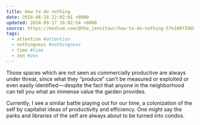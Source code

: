```yaml
---
title: How to do nothing
date: 2018-06-28 22:02:01 +0000
updated: 2018-09-17 16:02:54 +0000
source: https://medium.com/@the_jennitaur/how-to-do-nothing-57e100f59bbb
tags:
  - attention #attention
  - nothingness #nothingness
  - time #time
  - zen #zen
---
```

Those spaces which are not seen as commercially productive are always under threat, since what they “produce” can’t be measured or exploited or even easily identified — despite the fact that anyone in the neighborhood can tell you what an immense value the garden provides.

Currently, I see a similar battle playing out for our time, a colonization of the self by capitalist ideas of productivity and efficiency. One might say the parks and libraries of the self are always about to be turned into condos.